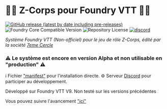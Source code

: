 # :zombie_man: Z-Corps pour Foundry VTT :zombie_woman: 
[![GitHub release (latest by date including pre-releases)](https://img.shields.io/github/v/release/piment/zcorps-foundryvtt?color=blue)](https://github.com/piment/zcorps-foundryvtt/releases/latest/) 
![Foundry Core Compatible Version](https://img.shields.io/endpoint?url=https://foundryshields.com/version?url=https%3A%2F%2Fgithub.com%2Fpiment%2Fzcorps-foundryvtt%2Freleases%2Flatest%2Fdownload%2Fsystem.json&color=orange)
![Repository License](https://img.shields.io/github/license/piment/zcorps-foundryvtt?color=lightgrey)
[![discord](https://img.shields.io/badge/-DISCORD-%23?color=blueviolet)](http://your-url)

*Système Foundry VTT (Non-officiel) pour le jeu de rôle Z-Corps, édité par la société [7eme Cercle](https://www.7emecercle.com/7C_site/jeux-de-roles/z-corps/)*

### :warning: Le système est encore en version Alpha et non utilisable en "production" :warning:


:information_source: Fichier ["manifest"](https://github.com/piment/zcorps-foundryvtt/releases/latest/download/system.json) pour l'installation directe.
:gear: Serveur [Discord](https://discord.gg/rbsvujHH) pour participer au développement.

Développé sur Foundry VTT V9. Non testé sur les versions précédentes

Vous pouvez suivre l'avancement ["ici"](https://github.com/users/piment/projects/1/views/1)

